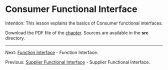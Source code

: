# Consumer Functional Interface

Intention: This lesson explains the basics of Consumer functional interfaces.

Download the PDF file of the [chapter](chapter_6.pdf). Sources are available in the <b>src</b> directory. 


<hr>

Next: [Function Interface](chapter_7.md "Function Interface") - Function Interface.

Previous: [Supplier Functional Interface](chapter_5.md "Supplier Functional Interface") - Supplier Functional Interface.